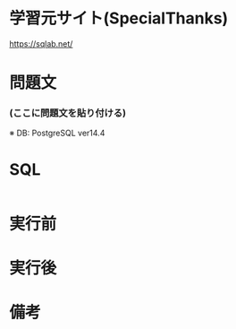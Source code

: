 # 学習元サイト(SpecialThanks)

https://sqlab.net/

# 問題文

### (ここに問題文を貼り付ける)

※ DB: PostgreSQL ver14.4

# SQL

```sql

```

# 実行前

# 実行後

# 備考
